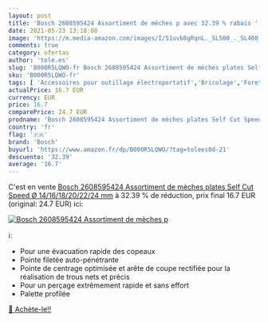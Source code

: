 ```yaml
---
layout: post
title: 'Bosch 2608595424 Assortiment de mèches p avec 32.39 % rabais '
date: 2021-05-23 13:18:08
image: 'https://m.media-amazon.com/images/I/51uvb8gRqnL._SL500_._SL400_.jpg'
comments: true
category: ofertas
author: 'tole.es'
slug: 'B000R5LQWO-fr Bosch 2608595424 Assortiment de mèches plates Self Cut...'
sku: 'B000R5LQWO-fr'
tags: [ 'Accessoires pour outillage électroportatif','Bricolage','Forets','Mèches plates','Outillage à main et électroportatif','bosch', ]
actualPrice: 16.7 EUR
currency: EUR
price: 16.7
comparePrice: 24.7 EUR
prodname: 'Bosch 2608595424 Assortiment de mèches plates Self Cut Speed Ø 14/16/18/20/22/24 mm'
country: 'fr'
flag: '🇫🇷'
brand: 'Bosch'
buyurl: 'https://www.amazon.fr/dp/B000R5LQWO/?tag=tolees0d-21'
descuento: '32.39'
average: '16.7'
---
```


C'est en vente [Bosch 2608595424 Assortiment de mèches plates Self Cut Speed Ø 14/16/18/20/22/24 mm](https://www.amazon.fr/dp/B000R5LQWO/?tag=tolees0d-21)  à  32.39 % de réduction, prix final  16.7 EUR (original: 24.7 EUR) ici:

[![Bosch 2608595424 Assortiment de mèches p](https://m.media-amazon.com/images/I/51uvb8gRqnL._SL500_._SL400_.jpg)](https://www.amazon.fr/dp/B000R5LQWO/?tag=tolees0d-21)

ℹ️:

- Pour une évacuation rapide des copeaux
- Pointe filetée auto-pénétrante
- Pointe de centrage optimisée et arête de coupe rectifiée pour la réalisation de trous nets et précis
- Pour un perçage extrêmement rapide et sans effort
- Palette profilée

[🛒 Achète-le!!](https://www.amazon.fr/dp/B000R5LQWO/?tag=tolees0d-21)
